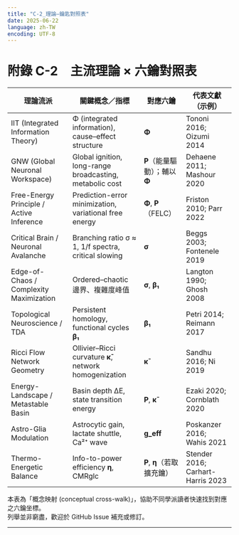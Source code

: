 ```yaml
---
title: "C-2_理論–鑰匙對照表"
date: 2025-06-22
language: zh-TW
encoding: UTF-8
---
```

# 附錄 C-2　主流理論 × 六鑰對照表

| 理論流派                                     | 關鍵概念／指標                                                  | 對應六鑰                 | 代表文獻（示例）                          |
| ---------------------------------------- | -------------------------------------------------------- | -------------------- | --------------------------------- |
| IIT (Integrated Information Theory)      | Φ (integrated information), cause–effect structure       | **Φ**                | Tononi 2016; Oizumi 2014          |
| GNW (Global Neuronal Workspace)          | Global ignition, long-range broadcasting, metabolic cost | **P**（能量驅動）；輔以 **Φ** | Dehaene 2011; Mashour 2020        |
| Free-Energy Principle / Active Inference | Prediction-error minimization, variational free energy   | **Φ**, **P**（FELC）   | Friston 2010; Parr 2022           |
| Critical Brain / Neuronal Avalanche      | Branching ratio σ ≈ 1, 1/f spectra, critical slowing     | **σ**                | Beggs 2003; Fontenele 2019        |
| Edge-of-Chaos / Complexity Maximization  | Ordered–chaotic 邊界、複雜度峰值                                 | **σ**, **β₁**        | Langton 1990; Ghosh 2008          |
| Topological Neuroscience / TDA           | Persistent homology, functional cycles **β₁**            | **β₁**               | Petri 2014; Reimann 2017          |
| Ricci Flow Network Geometry              | Ollivier–Ricci curvature **κ̄**, network homogenization  | **κ̄**               | Sandhu 2016; Ni 2019              |
| Energy-Landscape / Metastable Basin      | Basin depth ΔE, state transition energy                  | **P**, **κ̄**        | Ezaki 2020; Cornblath 2020        |
| Astro-Glia Modulation                    | Astrocytic gain, lactate shuttle, Ca²⁺ wave              | **g_eff**            | Poskanzer 2016; Wahis 2021        |
| Thermo-Energetic Balance                 | Info-to-power efficiency **η**, CMRglc                   | **P**, **η**（若取擴充鑰）  | Stender 2016; Carhart-Harris 2023 |
本表為「概念映射 (conceptual cross-walk)」，協助不同學派讀者快速找到對應之六鑰坐標。  
列舉並非窮盡，歡迎於 GitHub Issue 補充或修訂。

---